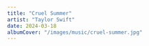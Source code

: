 ```yaml
---
title: "Cruel Summer"
artist: "Taylor Swift"
date: 2024-03-18
albumCover: "/images/music/cruel-summer.jpg"
---
```

